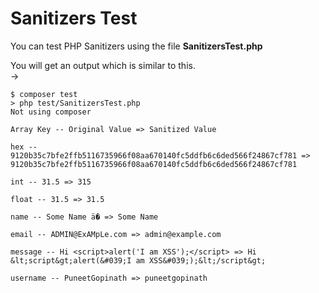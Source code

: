# Sanitizers Test

You can test PHP Sanitizers using the file **SanitizersTest.php**

You will get an output which is similar to this.<br>
&rarr;

```
$ composer test
> php test/SanitizersTest.php
Not using composer

Array Key -- Original Value => Sanitized Value

hex -- 9120b35c7bfe2ffb5116735966f08aa670140fc5ddfb6c6ded566f24867cf781 => 9120b35c7bfe2ffb5116735966f08aa670140fc5ddfb6c6ded566f24867cf781

int -- 31.5 => 315

float -- 31.5 => 31.5

name -- Some Name ä� => Some Name

email -- ADMIN@ExAMpLe.com => admin@example.com

message -- Hi <script>alert('I am XSS');</script> => Hi &lt;script&gt;alert(&#039;I am XSS&#039;);&lt;/script&gt;

username -- PuneetGopinath => puneetgopinath
```
